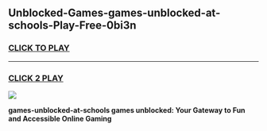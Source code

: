 
## Unblocked-Games-games-unblocked-at-schools-Play-Free-0bi3n
<h3>
<a href="https://premium76.site?title=games-unblocked-at-schools&ref=24M">CLICK TO PLAY</a></h3>
<hr>

<h3>
<a href="https://premium76.site?title=games-unblocked-at-schools&ref=24M">CLICK 2 PLAY</a>
  
</h3>

<a href="https://premium76.site?title=games-unblocked-at-schools&ref=24M"><img src="https://clearcache.store/games.png"></a>


**games-unblocked-at-schools games unblocked: Your Gateway to Fun and Accessible Online Gaming**
